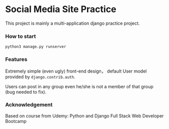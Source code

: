 # Social Media Site Practice

This project is mainly a multi-application django practice project.

### How to start

```
python3 manage.py runserver
```

### Features

Extremely simple (even ugly) front-end design， default User model provided by `django.contrib.auth`.

Users can post in any group even he/she is not a member of that group (bug needed to fix).

### Acknowledgement

Based on course from Udemy: Python and Django Full Stack Web Developer Bootcamp
